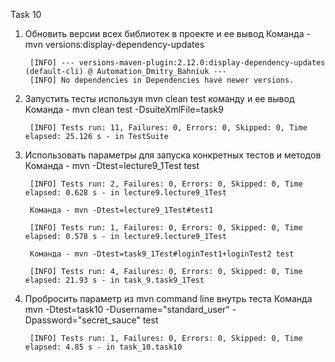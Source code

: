 Task 10

1. Обновить версии всех библиотек в проекте и ее вывод
        Команда - mvn versions:display-dependency-updates 

        [INFO] --- versions-maven-plugin:2.12.0:display-dependency-updates (default-cli) @ Automation_Dmitry_Bahniuk ---
        [INFO] No dependencies in Dependencies have newer versions.

2. Запустить тесты используя mvn clean test команду и ее вывод
        Команда - mvn clean test -DsuiteXmlFile=task9

        [INFO] Tests run: 11, Failures: 0, Errors: 0, Skipped: 0, Time elapsed: 25.126 s - in TestSuite

3. Использовать параметры для запуска конкретных тестов и методов
        Команда - mvn -Dtest=lecture9_1Test test

        [INFO] Tests run: 2, Failures: 0, Errors: 0, Skipped: 0, Time elapsed: 0.628 s - in lecture9.lecture9_1Test

        Команда - mvn -Dtest=lecture9_1Test#test1
        
        [INFO] Tests run: 1, Failures: 0, Errors: 0, Skipped: 0, Time elapsed: 0.578 s - in lecture9.lecture9_1Test

        Команда - mvn -Dtest=task9_1Test#loginTest1+loginTest2 test

        [INFO] Tests run: 4, Failures: 0, Errors: 0, Skipped: 0, Time elapsed: 21.93 s - in task_9.task9_1Test

4. Пробросить параметр из mvn command line внутрь теста
        Команда mvn -Dtest=task10 -Dusername="standard_user" -Dpassword="secret_sauce" test

        [INFO] Tests run: 1, Failures: 0, Errors: 0, Skipped: 0, Time elapsed: 4.85 s - in task_10.task10

        

